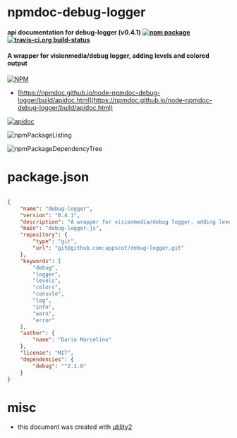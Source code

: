 # npmdoc-debug-logger

#### api documentation for  debug-logger (v0.4.1)  [![npm package](https://img.shields.io/npm/v/npmdoc-debug-logger.svg?style=flat-square)](https://www.npmjs.org/package/npmdoc-debug-logger) [![travis-ci.org build-status](https://api.travis-ci.org/npmdoc/node-npmdoc-debug-logger.svg)](https://travis-ci.org/npmdoc/node-npmdoc-debug-logger)

#### A wrapper for visionmedia/debug logger, adding levels and colored output

[![NPM](https://nodei.co/npm/debug-logger.png?downloads=true&downloadRank=true&stars=true)](https://www.npmjs.com/package/debug-logger)

- [https://npmdoc.github.io/node-npmdoc-debug-logger/build/apidoc.html](https://npmdoc.github.io/node-npmdoc-debug-logger/build/apidoc.html)

[![apidoc](https://npmdoc.github.io/node-npmdoc-debug-logger/build/screenCapture.buildCi.browser.%252Ftmp%252Fbuild%252Fapidoc.html.png)](https://npmdoc.github.io/node-npmdoc-debug-logger/build/apidoc.html)

![npmPackageListing](https://npmdoc.github.io/node-npmdoc-debug-logger/build/screenCapture.npmPackageListing.svg)

![npmPackageDependencyTree](https://npmdoc.github.io/node-npmdoc-debug-logger/build/screenCapture.npmPackageDependencyTree.svg)



# package.json

```json

{
    "name": "debug-logger",
    "version": "0.4.1",
    "description": "A wrapper for visionmedia/debug logger, adding levels and colored output",
    "main": "debug-logger.js",
    "repository": {
        "type": "git",
        "url": "git@github.com:appscot/debug-logger.git"
    },
    "keywords": [
        "debug",
        "logger",
        "levels",
        "colors",
        "console",
        "log",
        "info",
        "warn",
        "error"
    ],
    "author": {
        "name": "Dario Marcelino"
    },
    "license": "MIT",
    "dependencies": {
        "debug": "^2.1.0"
    }
}
```



# misc
- this document was created with [utility2](https://github.com/kaizhu256/node-utility2)
